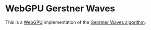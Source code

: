 # WebGPU Gerstner Waves 

This is a [WebGPU](https://gpuweb.github.io/gpuweb/explainer/) implementation of the [Gerstner Waves algorithm](https://developer.nvidia.com/gpugems/gpugems/part-i-natural-effects/chapter-1-effective-water-simulation-physical-models).

